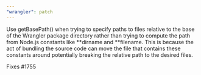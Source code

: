 ```yaml
---
"wrangler": patch
---
```


Use getBasePath() when trying to specify paths to files relative to the
base of the Wrangler package directory rather than trying to compute the
path from Node.js constants like **dirname and **filename. This is
because the act of bundling the source code can move the file that contains
these constants around potentially breaking the relative path to the desired files.

Fixes #1755
